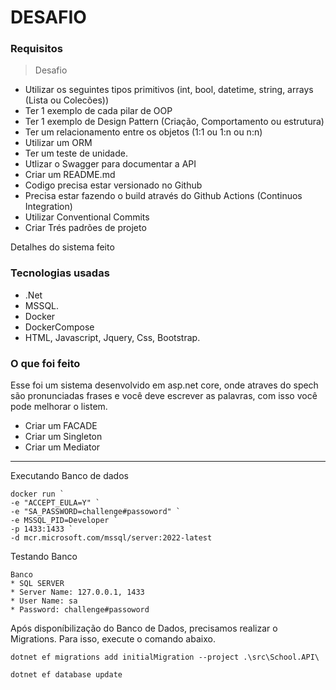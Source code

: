 # DESAFIO

### Requisitos

> Desafio
> 
* Utilizar os seguintes tipos primitivos (int, bool, datetime, string, arrays (Lista ou Colecões))
* Ter 1 exemplo de cada pilar de OOP
* Ter 1 exemplo de Design Pattern (Criação, Comportamento ou estrutura)
* Ter um relacionamento entre os objetos (1:1 ou 1:n ou n:n)
* Utilizar um ORM
* Ter um teste de unidade.
* Utlizar o Swagger para documentar a API
* Criar um README.md
* Codigo precisa estar versionado no Github
* Precisa estar fazendo o build através do Github Actions (Continuos Integration)
* Utilizar Conventional Commits
* Criar Trés padrões de projeto


Detalhes do sistema feito


### Tecnologias usadas

* .Net
* MSSQL.
* Docker
* DockerCompose
* HTML, Javascript, Jquery, Css, Bootstrap.

### O que foi feito

Esse foi um sistema desenvolvido em asp.net core, onde atraves do spech são pronunciadas frases e você deve escrever as palavras, com isso você pode melhorar o listem.

* Criar um FACADE
* Criar um Singleton
* Criar um Mediator
---
Executando Banco de dados
```
docker run `
-e "ACCEPT_EULA=Y" `
-e "SA_PASSWORD=challenge#passoword" `
-e MSSQL_PID=Developer `
-p 1433:1433 `
-d mcr.microsoft.com/mssql/server:2022-latest

``` 
Testando Banco
```
Banco 
* SQL SERVER
* Server Name: 127.0.0.1, 1433 
* User Name: sa
* Password: challenge#passoword
```
Após disponíbilização do Banco de Dados, precisamos realizar o Migrations. Para isso, execute o comando abaixo.

```
dotnet ef migrations add initialMigration --project .\src\School.API\
```
 
```
dotnet ef database update
```
